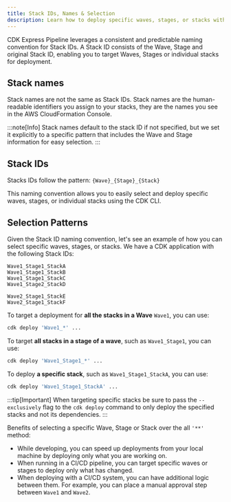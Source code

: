 ```yaml
---
title: Stack IDs, Names & Selection
description: Learn how to deploy specific waves, stages, or stacks with targeted CDK commands
---
```


CDK Express Pipeline leverages a consistent and predictable naming convention for Stack IDs. A Stack ID consists of 
the Wave, Stage and original Stack ID, enabling you to target Waves, Stages or individual stacks for deployment.

## Stack names

Stack names are not the same as Stack IDs. Stack names are the human-readable identifiers you assign to your stacks,
they are the names you see in the AWS CloudFormation Console. 

:::note[Info]
Stack names default to the stack ID if not specified, but we set it explicitly to a specific pattern that
includes the Wave and Stage information for easy selection.
:::

## Stack IDs

Stacks IDs follow the pattern: `{Wave}_{Stage}_{Stack}`

This naming convention allows you to easily select and deploy specific waves, stages, or individual stacks using the
CDK CLI.

## Selection Patterns

Given the Stack ID naming convention, let's see an example of how you can select specific waves, stages, or stacks. 
We have a CDK application with the following Stack IDs:

```
Wave1_Stage1_StackA
Wave1_Stage1_StackB
Wave1_Stage1_StackC
Wave1_Stage2_StackD

Wave2_Stage1_StackE
Wave2_Stage1_StackF
```

To target a deployment for **all the stacks in a Wave** `Wave1`, you can use:
```bash
cdk deploy 'Wave1_*' ...
```

To target **all stacks in a stage of a wave**, such as `Wave1_Stage1`, you can use:
```bash
cdk deploy 'Wave1_Stage1_*' ...
```

To deploy **a specific stack**, such as `Wave1_Stage1_StackA`, you can use:
```bash
cdk deploy 'Wave1_Stage1_StackA' ...
```

:::tip[Important]
When targeting specific stacks be sure to pass the `--exclusively` flag to the `cdk deploy` command to only deploy
the specified stacks and not its dependencies.
:::

Benefits of selecting a specific Wave, Stage or Stack over the all `'**'` method:

- While developing, you can speed up deployments from your local machine by deploying only what you are working on.
- When running in a CI/CD pipeline, you can target specific waves or stages to deploy only what has changed.
- When deploying with a CI/CD system, you can have additional logic between them. For example, you can place a
  manual approval step between `Wave1` and `Wave2`.
